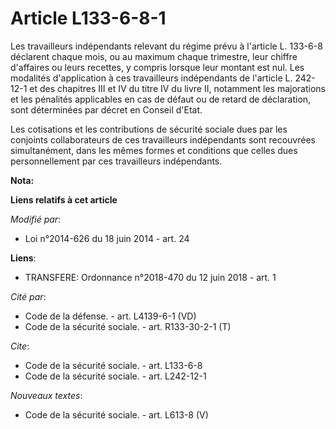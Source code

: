 # Article L133-6-8-1

Les travailleurs indépendants relevant du régime prévu à l'article L. 133-6-8 déclarent chaque mois, ou au maximum chaque
trimestre, leur chiffre d'affaires ou leurs recettes, y compris lorsque leur montant est nul. Les modalités d'application à
ces travailleurs indépendants de l'article L. 242-12-1 et des chapitres III et IV du titre IV du livre II, notamment les
majorations et les pénalités applicables en cas de défaut ou de retard de déclaration, sont déterminées par décret en Conseil
d'Etat. 

Les cotisations et les contributions de sécurité sociale dues par les conjoints collaborateurs de ces travailleurs
indépendants sont recouvrées simultanément, dans les mêmes formes et conditions que celles dues personnellement par ces
travailleurs indépendants.

**Nota:**



**Liens relatifs à cet article**

_Modifié par_:

  - Loi n°2014-626 du 18 juin 2014 - art. 24

**Liens**:

  - TRANSFERE: Ordonnance n°2018-470 du 12 juin 2018 - art. 1

_Cité par_:

  - Code de la défense. - art. L4139-6-1 (VD)
  - Code de la sécurité sociale. - art. R133-30-2-1 (T)

_Cite_:

  - Code de la sécurité sociale. - art. L133-6-8
  - Code de la sécurité sociale. - art. L242-12-1

_Nouveaux textes_:

  - Code de la sécurité sociale. - art. L613-8 (V)
